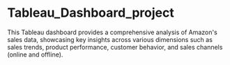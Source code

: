 # Tableau_Dashboard_project
This Tableau dashboard provides a comprehensive analysis of Amazon's sales data, showcasing key insights across various dimensions such as sales trends, product performance, customer behavior, and sales channels (online and offline).

